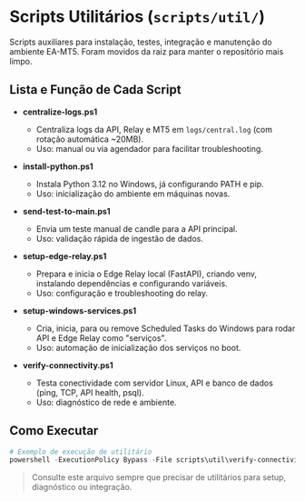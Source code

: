 # Scripts Utilitários (`scripts/util/`)

Scripts auxiliares para instalação, testes, integração e manutenção do ambiente EA-MT5. Foram movidos da raiz para manter o repositório mais limpo.

## Lista e Função de Cada Script

- **centralize-logs.ps1**
  - Centraliza logs da API, Relay e MT5 em `logs/central.log` (com rotação automática ~20MB).
  - Uso: manual ou via agendador para facilitar troubleshooting.

- **install-python.ps1**
  - Instala Python 3.12 no Windows, já configurando PATH e pip.
  - Uso: inicialização do ambiente em máquinas novas.

- **send-test-to-main.ps1**
  - Envia um teste manual de candle para a API principal.
  - Uso: validação rápida de ingestão de dados.

- **setup-edge-relay.ps1**
  - Prepara e inicia o Edge Relay local (FastAPI), criando venv, instalando dependências e configurando variáveis.
  - Uso: configuração e troubleshooting do relay.

- **setup-windows-services.ps1**
  - Cria, inicia, para ou remove Scheduled Tasks do Windows para rodar API e Edge Relay como "serviços".
  - Uso: automação de inicialização dos serviços no boot.

- **verify-connectivity.ps1**
  - Testa conectividade com servidor Linux, API e banco de dados (ping, TCP, API health, psql).
  - Uso: diagnóstico de rede e ambiente.

## Como Executar

```powershell
# Exemplo de execução de utilitário
powershell -ExecutionPolicy Bypass -File scripts\util\verify-connectivity.ps1
```

> Consulte este arquivo sempre que precisar de utilitários para setup, diagnóstico ou integração.
